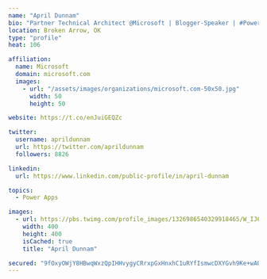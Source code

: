 ```yaml
---
name: "April Dunnam"
bio: "Partner Technical Architect @Microsoft | Blogger-Speaker | #PowerApps, #PowerAutomate, #Office365, #SharePoint | #WIT | #Karaoke Queen"
location: Broken Arrow, OK
type: "profile"
heat: 106

affiliation:
  name: Microsoft
  domain: microsoft.com
  images:
    - url: "/assets/images/organizations/microsoft.com-50x50.jpg"
      width: 50
      height: 50

website: https://t.co/enJuiGEQZc

twitter:
  username: aprildunnam
  url: https://twitter.com/aprildunnam
  followers: 8826

linkedin:
  url: https://www.linkedin.com/public-profile/in/april-dunnam

topics:
  - Power Apps

images:
  - url: https://pbs.twimg.com/profile_images/1326986540329918465/W_IJ6Ih2_400x400.jpg
    width: 400
    height: 400
    isCached: true
    title: "April Dunnam"

secured: "9fOxyOWjY8HBwqWxzQpIHHvygyCRrxpGxHnxhC1uRYfIsmwcDXYGvh9Ke+wAOV5ewZcgtFyeabl0vP2Ji1XqKYfsm0JWIlZF1czrC8LD0bSjw4uCa5zL7DdnRR1vcaIKueGD9Uk0FJiMH36csDgoXCjAtr5IRk0OnYgeGLQAMgYRb2Zs4iAzzgUvwjVpOdB5ZptaxRDf+ja2/mayd5cC0T7lDQEySUM3DerY91I3MBLt87Vp+mgLRJQYAsL/nKkZhhGlAUTNIkEvbaDMjARLueOTDWkdf3Upy/9/nFPDKFROdF4nS5rPfGabw2y89+xIkjR5h+rZbqAzsuPAq+87bQi10jb7JdJDL7SnXiIdujH8zzMj9xuVA/JKqRDwdm+zVXIhBjuabIVTVSXh+niQV3CgZL1SKye3enT3kTnoMPs=;KkKx2hz53NF7+mD+Y3ZvTg=="
---
```



